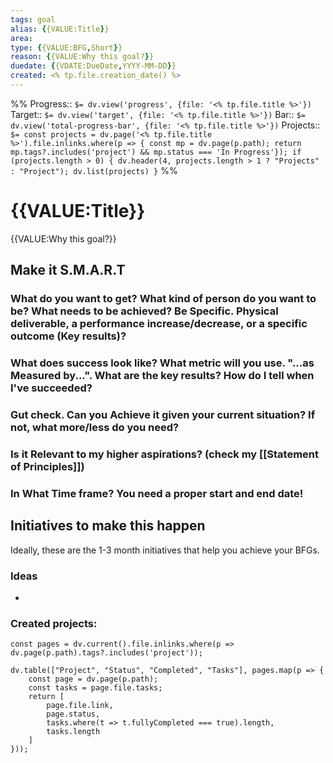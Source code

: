 ```yaml
---
tags: goal
alias: {{VALUE:Title}}
area: 
type: {{VALUE:BFG,Short}}
reason: {{VALUE:Why this goal?}}
duedate: {{VDATE:DueDate,YYYY-MM-DD}}
created: <% tp.file.creation_date() %>
---
```

%%
Progress:: `$= dv.view('progress', {file: '<% tp.file.title %>'})`
Target:: `$= dv.view('target', {file: '<% tp.file.title %>'})`
Bar:: `$= dv.view('total-progress-bar', {file: '<% tp.file.title %>'})`
Projects:: `$= const projects = dv.page('<% tp.file.title %>').file.inlinks.where(p => { const mp = dv.page(p.path); return mp.tags?.includes('project') && mp.status === 'In Progress'}); if (projects.length > 0) { dv.header(4, projects.length > 1 ? "Projects" : "Project"); dv.list(projects) }`
%%
# {{VALUE:Title}}
{{VALUE:Why this goal?}}
## Make it S.M.A.R.T
### What do you want to get? What kind of person do you want to be? What needs to be achieved? Be Specific. Physical deliverable, a performance increase/decrease, or a specific outcome (Key results)?

### What does success look like? What metric will you use. "...as Measured by...". What are the key results? How do I tell when I've succeeded?

### Gut check. Can you Achieve it given your current situation? If not, what more/less do you need?

### Is it Relevant to my higher aspirations? (check my [[Statement of Principles]])

### In What Time frame? You need a proper start and end date!

## Initiatives to make this happen
Ideally, these are the 1-3 month initiatives that help you achieve your BFGs.
### Ideas
- 
### Created projects:

```dataviewjs
const pages = dv.current().file.inlinks.where(p => dv.page(p.path).tags?.includes('project'));

dv.table(["Project", "Status", "Completed", "Tasks"], pages.map(p => {
	const page = dv.page(p.path);
	const tasks = page.file.tasks;
	return [
		page.file.link,
		page.status,
		tasks.where(t => t.fullyCompleted === true).length,
		tasks.length
	]
}));
```
